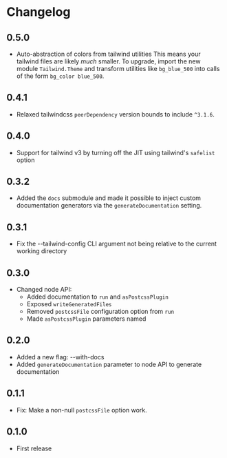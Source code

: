# Changelog

## 0.5.0

* Auto-abstraction of colors from tailwind utilities
  This means your tailwind files are likely *much* smaller.
  To upgrade, import the new module `Tailwind.Theme` and transform utilities like `bg_blue_500` into calls of the form `bg_color blue_500`.

## 0.4.1

* Relaxed tailwindcss `peerDependency` version bounds to include `^3.1.6`.

## 0.4.0

* Support for tailwind v3 by turning off the JIT using tailwind's `safelist` option

## 0.3.2

* Added the `docs` submodule and made it possible to inject custom documentation generators via the `generateDocumentation` setting.

## 0.3.1

* Fix the --tailwind-config CLI argument not being relative to the current working directory

## 0.3.0

* Changed node API:
  + Added documentation to `run` and `asPostcssPlugin`
  + Exposed `writeGeneratedFiles`
  + Removed `postcssFile` configuration option from `run`
  + Made `asPostcssPlugin` parameters named

## 0.2.0

* Added a new flag: --with-docs
* Added `generateDocumentation` parameter to node API to generate documentation

## 0.1.1

* Fix: Make a non-null `postcssFile` option work.

## 0.1.0

* First release
